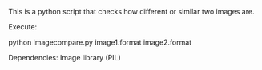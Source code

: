 This is a python script that checks how different or similar two images are. 

Execute:

python imagecompare.py image1.format image2.format

Dependencies:
Image library (PIL)